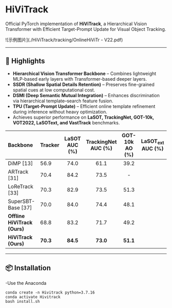 # HiViTrack

Official PyTorch implementation of **HiViTrack**, a Hierarchical Vision Transformer with Efficient Target-Prompt Update for Visual Object Tracking.  

![示例图片](./HiViTrack/tracking/OnlineHiViTr - V22.pdf)

---

## 🔑 Highlights

- **Hierarchical Vision Transformer Backbone** – Combines lightweight MLP-based early layers with Transformer-based deeper layers.  
- **SSDR (Shallow Spatial Details Retention)** – Preserves fine-grained spatial cues at low computational cost.  
- **DSMI (Deep Semantic Mutual Integration)** – Enhances discrimination via hierarchical template–search feature fusion.  
- **TPU (Target-Prompt Update)** – Efficient online template refinement during inference without heavy optimization.  
- Achieves superior performance on **LaSOT, TrackingNet, GOT-10k, VOT2022, LaSOText, and VastTrack** benchmarks.  

| Backbone | Tracker | LaSOT<br>AUC (%) | TrackingNet<br>AUC (%) | GOT-10k<br>AO (%) | LaSOT<sub>ext</sub><br>AUC (%) |
| :--- | :--- | :---: | :---: | :---: | :---: |
| DiMP [13] | 56.9 | 74.0 | 61.1 | 39.2 |
| ARTrack [31] | 70.4 | 84.2 | 73.5 | - |
| LoReTrack [33] | 70.3 | 82.9 | 73.5 | 51.3 |
| SuperSBT-Base [37] | 70.0 | 84.0 | 74.4 | 48.1 |
| **Offline HiViTrack (Ours)** | 68.8 | 83.2 | 71.7 | 49.2 |
| **HiViTrack (Ours)** | **70.3** | **84.5** | **73.0** | **51.1** |

---

## 📦 Installation

-Use the Anaconda
```
conda create -n Hivitrack python=3.7.16
conda activate Hivitrack
bash install.sh
```


